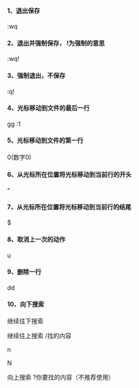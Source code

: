 #### 1、退出保存

:wq

#### 2、退出并强制保存， !为强制的意思	

:wq!

#### 3、强制退出，不保存		

:q!

#### 4、光标移动到文件的最后一行	

gg :1

#### 5、光标移动到文件的第一行	

0\(数字0\)

#### 6、从光标所在位置将光标移动到当前行的开头	

^

#### 7、从光标所在位置将光标移动到当前行的结尾	

$

#### 8、取消上一次的动作		

u

#### 9、删除一行	

dd

#### 10、向下搜索

继续往下搜索	

继续往上搜索  	/找的内容

n

N

向上搜索	?你要找的内容（不推荐使用）

